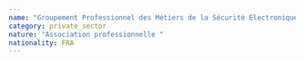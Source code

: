 ```yaml
---
name: "Groupement Professionnel des Métiers de la Sécurité Electronique (GPMSE)"
category: private_sector
nature: "Association professionnelle "
nationality: FRA
---
```

    